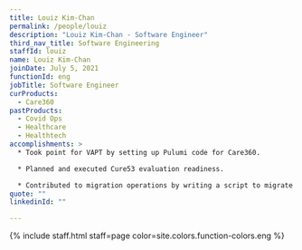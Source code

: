 ```yaml
---
title: Louiz Kim-Chan
permalink: /people/louiz
description: "Louiz Kim-Chan - Software Engineer"
third_nav_title: Software Engineering
staffId: louiz
name: Louiz Kim-Chan
joinDate: July 5, 2021
functionId: eng
jobTitle: Software Engineer
curProducts:
  - Care360
pastProducts:
  - Covid Ops
  - Healthcare
  - Healthtech
accomplishments: >
  * Took point for VAPT by setting up Pulumi code for Care360.

  * Planned and executed Cure53 evaluation readiness. 

  * Contributed to migration operations by writing a script to migrate the majority of financial form data.
quote: ""
linkedinId: ""

---
```


{% include staff.html staff=page color=site.colors.function-colors.eng %}
